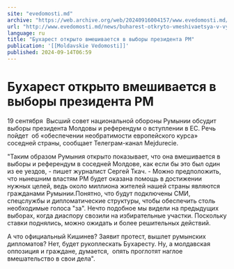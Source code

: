 ```yaml
---
site: "evedomosti.md"
archive: "https://web.archive.org/web/20240916004157/www.evedomosti.md/news/buharest-otkryto-vmeshivaetsya-v-vybory-prezidenta-rm"
url: "http://www.evedomosti.md/news/buharest-otkryto-vmeshivaetsya-v-vybory-prezidenta-rm"
language: ru
title: "Бухарест открыто вмешивается в выборы президента РМ"
publication: '[[Moldavskie Vedomosti]]'
published: 2024-09-14T06:59
---
```


# Бухарест открыто вмешивается в выборы президента РМ

19 сентября  Высший совет национальной обороны Румынии обсудит выборы президента Молдовы и референдум о вступлении в ЕС. Речь пойдет  об «обеспечении необратимости европейского курса» соседней страны, сообщает Телеграм-канал Мejdurecie.

"Таким образом Румыния открыто показывает, что она вмешивается в выборы и референдум в соседней Молдове, как если бы это был один из ее уездов, - пишет журналист Сергей Ткач. - Можно предположить, что нынешним властям РМ будет оказана помощь в достижении нужных целей, ведь около миллиона жителей нашей страны являются гражданами Румынии.Понятно, что будут подключены СМИ, спецслужбы и дипломатические структуры, чтобы обеспечить столь необходимые голоса "за". Нечто подобное мы видели на предыдущих выборах, когда диаспору свозили на избирательные участки. Поскольку ставки поднялись, можно ожидать и более решительных действий.

А что официальный Кишинев? Заявит протест, вышлет румынских дипломатов? Нет, будет рукоплескать Бухаресту. Ну, а молдавская оппозиция и граждане, думается,  опять проглотят наглое вмешательство в свои дела".